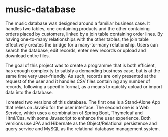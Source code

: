 # music-database
The music database was designed around a familiar business case. It handles two tables, one containing products and the other containing orders placed by customers, linked by a join table containing order lines. By having one-to-many relationships with the other tables, the join table effectively creates the bridge for a many-to-many relationship. Users can search the database, edit records, enter new records or upload and download entire files.

The goal of this project was to create a programme that is both efficient, has enough complexity to satisfy a demanding business case, but is at the same time very user-friendly. As such, records are only presented at the request of the user and it handles CSV files containing any number of records, following a specific format, as a means to quickly upload or import data into the database.

I created two versions of this database. The first one is a Stand-Alone App that relies on JavaFx for the user interface. The second one is a Web Service, which uses a combination of Spring Boot, Thymeleaf and Html/Css, with some Javascript to enhance the user experience. Both versions use JPA and Hibernate as the Object/Relational persistence and query service and MySQL as the relational database management system.

